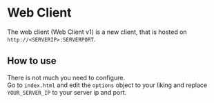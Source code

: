 # Web Client
The web client (Web Client v1) is a new client, that is hosted on `http://<SERVERIP>:SERVERPORT`.

## How to use
There is not much you need to configure. <br>
Go to `index.html` and edit the `options` object to your liking and replace `YOUR_SERVER_IP` to your server ip and port.